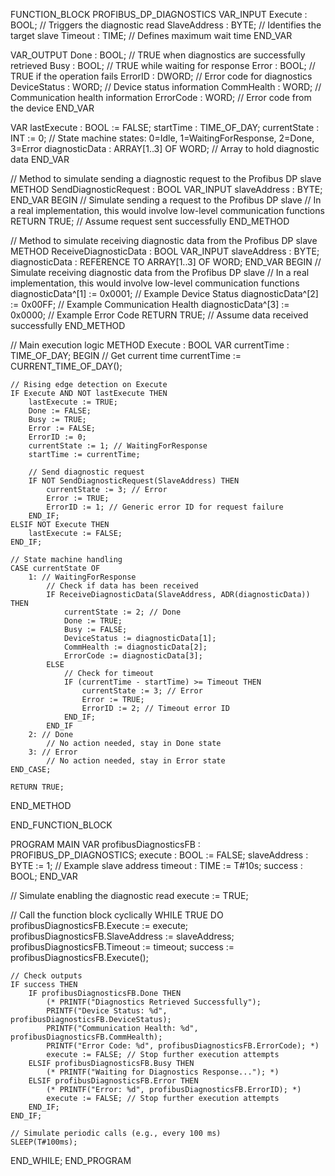 FUNCTION_BLOCK PROFIBUS_DP_DIAGNOSTICS
VAR_INPUT
    Execute : BOOL;             // Triggers the diagnostic read
    SlaveAddress : BYTE;         // Identifies the target slave
    Timeout : TIME;              // Defines maximum wait time
END_VAR

VAR_OUTPUT
    Done : BOOL;                 // TRUE when diagnostics are successfully retrieved
    Busy : BOOL;                 // TRUE while waiting for response
    Error : BOOL;                // TRUE if the operation fails
    ErrorID : DWORD;             // Error code for diagnostics
    DeviceStatus : WORD;          // Device status information
    CommHealth : WORD;           // Communication health information
    ErrorCode : WORD;            // Error code from the device
END_VAR

VAR
    lastExecute : BOOL := FALSE;
    startTime : TIME_OF_DAY;
    currentState : INT := 0;     // State machine states: 0=Idle, 1=WaitingForResponse, 2=Done, 3=Error
    diagnosticData : ARRAY[1..3] OF WORD; // Array to hold diagnostic data
END_VAR

// Method to simulate sending a diagnostic request to the Profibus DP slave
METHOD SendDiagnosticRequest : BOOL
VAR_INPUT
    slaveAddress : BYTE;
END_VAR
BEGIN
    // Simulate sending a request to the Profibus DP slave
    // In a real implementation, this would involve low-level communication functions
    RETURN TRUE; // Assume request sent successfully
END_METHOD

// Method to simulate receiving diagnostic data from the Profibus DP slave
METHOD ReceiveDiagnosticData : BOOL
VAR_INPUT
    slaveAddress : BYTE;
    diagnosticData : REFERENCE TO ARRAY[1..3] OF WORD;
END_VAR
BEGIN
    // Simulate receiving diagnostic data from the Profibus DP slave
    // In a real implementation, this would involve low-level communication functions
    diagnosticData^[1] := 0x0001; // Example Device Status
    diagnosticData^[2] := 0x00FF; // Example Communication Health
    diagnosticData^[3] := 0x0000; // Example Error Code
    RETURN TRUE; // Assume data received successfully
END_METHOD

// Main execution logic
METHOD Execute : BOOL
VAR
    currentTime : TIME_OF_DAY;
BEGIN
    // Get current time
    currentTime := CURRENT_TIME_OF_DAY();

    // Rising edge detection on Execute
    IF Execute AND NOT lastExecute THEN
        lastExecute := TRUE;
        Done := FALSE;
        Busy := TRUE;
        Error := FALSE;
        ErrorID := 0;
        currentState := 1; // WaitingForResponse
        startTime := currentTime;

        // Send diagnostic request
        IF NOT SendDiagnosticRequest(SlaveAddress) THEN
            currentState := 3; // Error
            Error := TRUE;
            ErrorID := 1; // Generic error ID for request failure
        END_IF;
    ELSIF NOT Execute THEN
        lastExecute := FALSE;
    END_IF;

    // State machine handling
    CASE currentState OF
        1: // WaitingForResponse
            // Check if data has been received
            IF ReceiveDiagnosticData(SlaveAddress, ADR(diagnosticData)) THEN
                currentState := 2; // Done
                Done := TRUE;
                Busy := FALSE;
                DeviceStatus := diagnosticData[1];
                CommHealth := diagnosticData[2];
                ErrorCode := diagnosticData[3];
            ELSE
                // Check for timeout
                IF (currentTime - startTime) >= Timeout THEN
                    currentState := 3; // Error
                    Error := TRUE;
                    ErrorID := 2; // Timeout error ID
                END_IF;
            END_IF
        2: // Done
            // No action needed, stay in Done state
        3: // Error
            // No action needed, stay in Error state
    END_CASE;

    RETURN TRUE;
END_METHOD

END_FUNCTION_BLOCK


PROGRAM MAIN
VAR
    profibusDiagnosticsFB : PROFIBUS_DP_DIAGNOSTICS;
    execute : BOOL := FALSE;
    slaveAddress : BYTE := 1; // Example slave address
    timeout : TIME := T#10s;
    success : BOOL;
END_VAR

// Simulate enabling the diagnostic read
execute := TRUE;

// Call the function block cyclically
WHILE TRUE DO
    profibusDiagnosticsFB.Execute := execute;
    profibusDiagnosticsFB.SlaveAddress := slaveAddress;
    profibusDiagnosticsFB.Timeout := timeout;
    success := profibusDiagnosticsFB.Execute();

    // Check outputs
    IF success THEN
        IF profibusDiagnosticsFB.Done THEN
            (* PRINTF("Diagnostics Retrieved Successfully");
            PRINTF("Device Status: %d", profibusDiagnosticsFB.DeviceStatus);
            PRINTF("Communication Health: %d", profibusDiagnosticsFB.CommHealth);
            PRINTF("Error Code: %d", profibusDiagnosticsFB.ErrorCode); *)
            execute := FALSE; // Stop further execution attempts
        ELSIF profibusDiagnosticsFB.Busy THEN
            (* PRINTF("Waiting for Diagnostics Response..."); *)
        ELSIF profibusDiagnosticsFB.Error THEN
            (* PRINTF("Error: %d", profibusDiagnosticsFB.ErrorID); *)
            execute := FALSE; // Stop further execution attempts
        END_IF;
    END_IF;

    // Simulate periodic calls (e.g., every 100 ms)
    SLEEP(T#100ms);
END_WHILE;
END_PROGRAM
